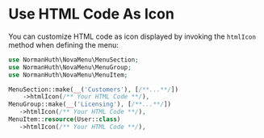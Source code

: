 # Use HTML Code As Icon

You can customize HTML code as icon displayed by invoking the `htmlIcon` method when defining the menu:

```php
use NormanHuth\NovaMenu\MenuSection;
use NormanHuth\NovaMenu\MenuGroup;
use NormanHuth\NovaMenu\MenuItem;

MenuSection::make(__('Customers'), [/**...**/])
    ->htmlIcon(/** Your HTML Code **/),
MenuGroup::make(__('Licensing'), [/**...**/])
   ->htmlIcon(/** Your HTML Code **/),
MenuItem::resource(User::class)
   ->htmlIcon(/** Your HTML Code **/),
```
